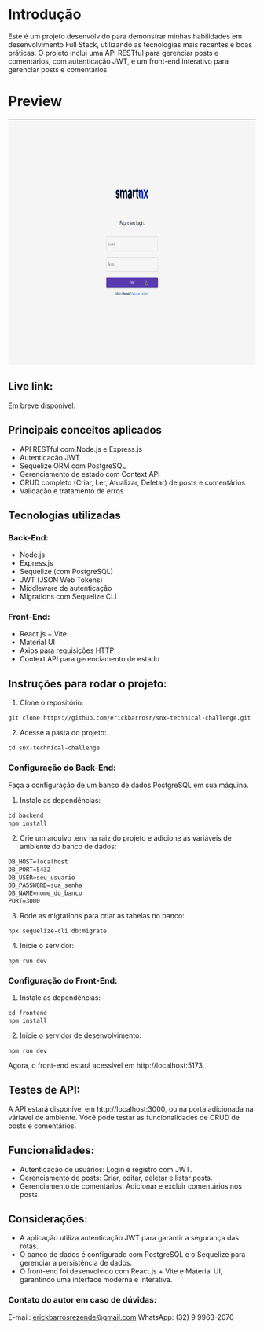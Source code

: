 # Introdução

Este é um projeto desenvolvido para demonstrar minhas habilidades em desenvolvimento Full Stack, utilizando as tecnologias mais recentes e boas práticas.
O projeto inclui uma API RESTful para gerenciar posts e comentários, com autenticação JWT, e um front-end interativo para gerenciar posts e comentários.

# Preview

<img src="https://github.com/erickbarrosr/snx-technical-challenge/blob/main/frontend/public/preview.png" height="500"/>

## Live link:

Em breve disponível.

## Principais conceitos aplicados

- API RESTful com Node.js e Express.js
- Autenticação JWT
- Sequelize ORM com PostgreSQL
- Gerenciamento de estado com Context API
- CRUD completo (Criar, Ler, Atualizar, Deletar) de posts e comentários
- Validação e tratamento de erros

## Tecnologias utilizadas

### Back-End:

- Node.js
- Express.js
- Sequelize (com PostgreSQL)
- JWT (JSON Web Tokens)
- Middleware de autenticação
- Migrations com Sequelize CLI

### Front-End:

- React.js + Vite
- Material UI
- Axios para requisições HTTP
- Context API para gerenciamento de estado

## Instruções para rodar o projeto:

1.  Clone o repositório:

```
git clone https://github.com/erickbarrosr/snx-technical-challenge.git
```

2. Acesse a pasta do projeto:

```
cd snx-technical-challenge
```

### Configuração do Back-End:

Faça a configuração de um banco de dados PostgreSQL em sua máquina.

1. Instale as dependências:

```
cd backend
npm install
```

2. Crie um arquivo .env na raiz do projeto e adicione as variáveis de ambiente do banco de dados:

```
DB_HOST=localhost
DB_PORT=5432
DB_USER=seu_usuario
DB_PASSWORD=sua_senha
DB_NAME=nome_do_banco
PORT=3000
```

3. Rode as migrations para criar as tabelas no banco:

```
npx sequelize-cli db:migrate
```

4. Inicie o servidor:

```
npm run dev
```

### Configuração do Front-End:

1. Instale as dependências:

```
cd frontend
npm install
```

2. Inicie o servidor de desenvolvimento:

```
npm run dev
```

Agora, o front-end estará acessível em http://localhost:5173.

## Testes de API:

A API estará disponível em http://localhost:3000, ou na porta adicionada na váriavel de ambiente.
Você pode testar as funcionalidades de CRUD de posts e comentários.

## Funcionalidades:

- Autenticação de usuários: Login e registro com JWT.
- Gerenciamento de posts: Criar, editar, deletar e listar posts.
- Gerenciamento de comentários: Adicionar e excluir comentários nos posts.

## Considerações:

- A aplicação utiliza autenticação JWT para garantir a segurança das rotas.
- O banco de dados é configurado com PostgreSQL e o Sequelize para gerenciar a persistência de dados.
- O front-end foi desenvolvido com React.js + Vite e Material UI, garantindo uma interface moderna e interativa.

### Contato do autor em caso de dúvidas:

E-mail: erickbarrosrezende@gmail.com
WhatsApp: (32) 9 9963-2070
